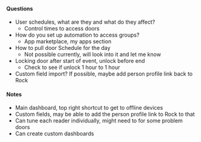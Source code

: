 #### Questions
- User schedules, what are they and what do they affect?
	- Control times to access doors
- How do you set up automation to access groups?
	- App marketplace, my apps section
- How to pull door Schedule for the day
	- Not possible currently, will look into it and let me know
- Locking door after start of event, unlock before end
	- Check to see if unlock 1 hour to 1 hour
- Custom field import? If possible, maybe add person profile link back to Rock

#### Notes
- Main dashboard, top right shortcut to get to offline devices
- Custom fields, may be able to add the person profile link to Rock to that
- Can tune each reader individually, might need to for some problem doors
- Can create custom dashboards